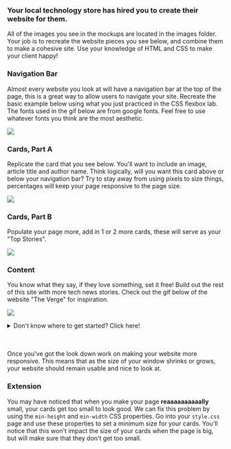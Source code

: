 ### Your local technology store has hired you to create their website for them.

All of the images you see in the mockups are located in the images folder. Your
job is to recreate the website pieces you see below, and combine them to make a
cohesive site. Use your knowledge of HTML and CSS to make your client happy!

### Navigation Bar
Almost every website you look at will have a navigation bar at the top of the
page, this is a great way to allow users to navigate your site. Recreate the
basic example below using what you just practiced in the CSS flexbox lab. The
fonts used in the gif below are from google fonts. Feel free to use whatever
fonts you think are the most aesthetic.

![](https://media.giphy.com/media/l1IBjf4eowUAeXPQk/giphy.gif)

### Cards, Part A
Replicate the card that you see below. You'll want to include an image, article
title and author name. Think logically, will you want this card above or below
your navigation bar? Try to stay away from using pixels to size things,
percentages will keep your page responsive to the page size.

![](https://media.giphy.com/media/l0HUqLvnQYxPuJQo8/giphy.gif)

### Cards, Part B
Populate your page more, add in 1 or 2 more cards, these will serve as your
"Top Stories".

![](https://media.giphy.com/media/3o752jRu6apYpr5pYI/giphy.gif)

### Content
You know what they say, if they love something, set it free! Build out the rest
of this site with more tech news stories. Check out the gif below of the
website "The Verge" for inspiration.

![](https://media.giphy.com/media/3o75295laKZh42widO/giphy.gif)

<details>
 <summary>Don't know where to get started? Click here!</summary>
  <ul>
    <li>Look at the mockups above and figure out which areas are their own
    divs, draw out a basic wireframe on a piece of paper.</li>
    <li>Start creating the general areas(divs) that your page will need.
    Without filling them with content, color the backgrounds in order to create
    the general look that you're going for.</li>
    <li>Choose one section at a time to recreate, fill in all of the content
    and html you'll need, then style it until you're happy with the
    result.</li>
  </ul>
</details>

<br><br>
Once you've got the look down work on making your website more responsive. This
means that as the size of your window shrinks or grows, your website should
remain usable and nice to look at.

### Extension
You may have noticed that when you make your page **reaaaaaaaaaally** small,
your cards get too small to look good. We can fix this problem by using the
`min-height` and `min-width` CSS properties. Go into your `style.css` page and
use these properties to set a minimum size for your cards. You'll notice that
this won't impact the size of your cards when the page is big, but will make
sure that they don't get too small.

